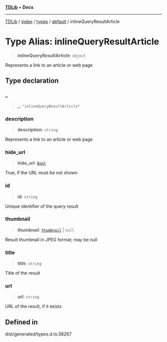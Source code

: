 [**TDLib**](../../../../../../README.md) • **Docs**

***

[TDLib](../../../../../../modules.md) / [index](../../../../../README.md) / [types](../../../README.md) / [default](../README.md) / inlineQueryResultArticle

# Type Alias: inlineQueryResultArticle

> **inlineQueryResultArticle**: `object`

Represents a link to an article or web page

## Type declaration

### \_

> **\_**: `"inlineQueryResultArticle"`

### description

> **description**: `string`

Represents a link to an article or web page

### hide\_url

> **hide\_url**: [`Bool`](Bool.md)

True, if the URL must be not shown

### id

> **id**: `string`

Unique identifier of the query result

### thumbnail

> **thumbnail**: [`thumbnail`](thumbnail-1.md) \| `null`

Result thumbnail in JPEG format; may be null

### title

> **title**: `string`

Title of the result

### url

> **url**: `string`

URL of the result, if it exists

## Defined in

dist/generated/types.d.ts:38267
